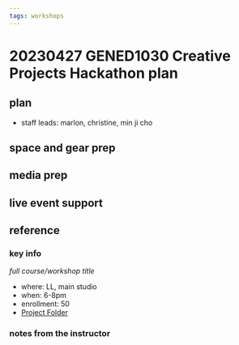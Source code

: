 ```yaml
---
tags: workshops
---
```

# 20230427 GENED1030 Creative Projects Hackathon plan

## plan
* staff leads: marlon, christine, min ji cho
## space and gear prep
## media prep
## live event support
## reference
### key info
*full course/workshop title*
* where: LL, main studio
* when: 6-8pm
* enrollment: 50
* [Project Folder](https://drive.google.com/drive/folders/10s6uR0W8gItk095BDEU8saa7Fm7_LEjG)

### notes from the instructor
